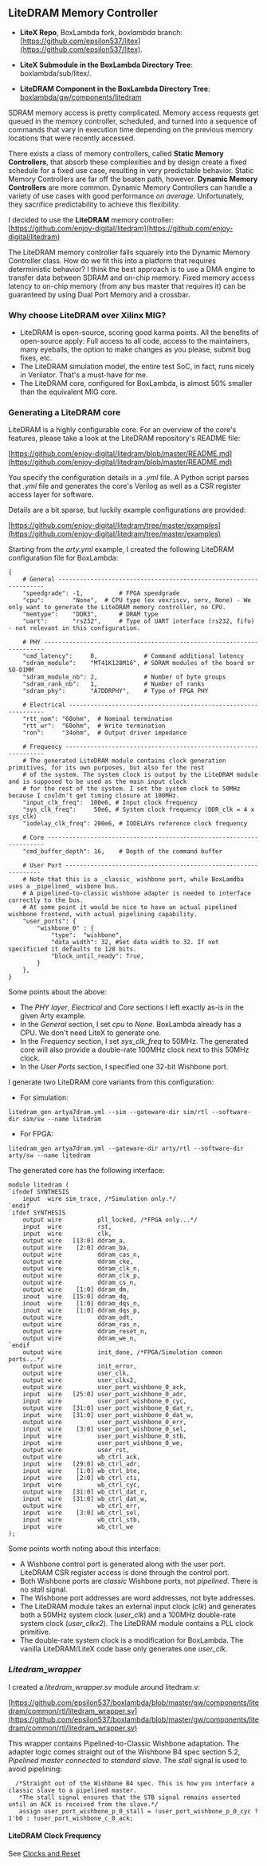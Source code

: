 ## LiteDRAM Memory Controller

- **LiteX Repo**, BoxLambda fork, *boxlambda* branch: 
  [https://github.com/epsilon537/litex](https://github.com/epsilon537/litex).

- **LiteX Submodule in the BoxLambda Directory Tree**: 
  boxlambda/sub/litex/.

- **LiteDRAM Component in the BoxLambda Directory Tree**: 
  [boxlambda/gw/components/litedram](https://github.com/epsilon537/boxlambda/tree/master/gw/components/litedram)

SDRAM memory access is pretty complicated. Memory access requests get queued in the memory controller, scheduled, and turned into a sequence of commands that vary in execution time depending on the previous memory locations that were recently accessed. 

There exists a class of memory controllers, called **Static Memory Controllers**, that absorb these complexities and by design create a fixed schedule for a fixed use case, resulting in very predictable behavior. Static Memory Controllers are far off the beaten path, however. **Dynamic Memory Controllers** are more common. Dynamic Memory Controllers can handle a variety of use cases with good performance *on average*. Unfortunately, they sacrifice predictability to achieve this flexibility.

I decided to use the **LiteDRAM** memory controller: [https://github.com/enjoy-digital/litedram](https://github.com/enjoy-digital/litedram)

The LiteDRAM memory controller falls squarely into the Dynamic Memory Controller class. How do we fit this into a platform that requires deterministic behavior? I think the best approach is to use a DMA engine to transfer data between SDRAM and on-chip memory. Fixed memory access latency to on-chip memory (from any bus master that requires it) can be guaranteed by using Dual Port Memory and a crossbar.

### Why choose LiteDRAM over Xilinx MIG?

- LiteDRAM is open-source, scoring good karma points. All the benefits of open-source apply: Full access to all code, access to the maintainers, many eyeballs, the option to make changes as you please, submit bug fixes, etc.
- The LiteDRAM simulation model, the entire test SoC, in fact, runs nicely in Verilator. That's a must-have for me. 
- The LiteDRAM core, configured for BoxLambda, is almost 50% smaller than the equivalent MIG core.

### Generating a LiteDRAM core

LiteDRAM is a highly configurable core. For an overview of the core's features, please take a look at the LiteDRAM repository's README file:

[https://github.com/enjoy-digital/litedram/blob/master/README.md](https://github.com/enjoy-digital/litedram/blob/master/README.md)

You specify the configuration details in a *.yml* file. A Python script parses that *.yml* file and generates the core's Verilog as well as a CSR register access layer for software.

Details are a bit sparse, but luckily example configurations are provided:

[https://github.com/enjoy-digital/litedram/tree/master/examples](https://github.com/enjoy-digital/litedram/tree/master/examples)

Starting from the *arty.yml* example, I created the following LiteDRAM configuration file for BoxLambda:

```
{
    # General ------------------------------------------------------------------
    "speedgrade": -1,          # FPGA speedgrade
    "cpu":        "None",  # CPU type (ex vexriscv, serv, None) - We only want to generate the LiteDRAM memory controller, no CPU.
    "memtype":    "DDR3",      # DRAM type
    "uart":       "rs232",     # Type of UART interface (rs232, fifo) - not relevant in this configuration.

    # PHY ----------------------------------------------------------------------
    "cmd_latency":     0,             # Command additional latency
    "sdram_module":    "MT41K128M16", # SDRAM modules of the board or SO-DIMM
    "sdram_module_nb": 2,             # Number of byte groups
    "sdram_rank_nb":   1,             # Number of ranks
    "sdram_phy":       "A7DDRPHY",    # Type of FPGA PHY

    # Electrical ---------------------------------------------------------------
    "rtt_nom": "60ohm",  # Nominal termination
    "rtt_wr":  "60ohm",  # Write termination
    "ron":     "34ohm",  # Output driver impedance

    # Frequency ----------------------------------------------------------------
    # The generated LiteDRAM module contains clock generation primitives, for its own purposes, but also for the rest
    # of the system. The system clock is output by the LiteDRAM module and is supposed to be used as the main input clock
    # for the rest of the system. I set the system clock to 50MHz because I couldn't get timing closure at 100MHz.
    "input_clk_freq":  100e6, # Input clock frequency
    "sys_clk_freq":     50e6, # System clock frequency (DDR_clk = 4 x sys_clk)
    "iodelay_clk_freq": 200e6, # IODELAYs reference clock frequency

    # Core ---------------------------------------------------------------------
    "cmd_buffer_depth": 16,    # Depth of the command buffer

    # User Port ---------------------------------------------------------------
    # Note that this is a _classic_ wishbone port, while BoxLamdba uses a _pipelined_ wisbone bus.
    # A pipelined-to-classic wishbone adapter is needed to interface correctly to the bus.
    # At some point it would be nice to have an actual pipelined wishbone frontend, with actual pipelining capability.
    "user_ports": {
        "wishbone_0" : {
            "type":  "wishbone",
            "data_width": 32, #Set data width to 32. If not specificied it defaults to 128 bits.
            "block_until_ready": True,
        }
    },
}
```

Some points about the above:

- The *PHY layer*, *Electrical* and *Core* sections I left exactly as-is in the given Arty example.
- In the *General* section, I set *cpu* to *None*. BoxLambda already has a CPU. We don't need LiteX to generate one.
- In the *Frequency* section, I set *sys_clk_freq* to 50MHz. The generated core will also provide a double-rate 100MHz clock next to this 50MHz clock.  
- In the *User Ports* section, I specified one 32-bit Wishbone port.
  
I generate two LiteDRAM core variants from this configuration: 

- For simulation: 
  
```litedram_gen artya7dram.yml --sim --gateware-dir sim/rtl --software-dir sim/sw --name litedram```

- For FPGA: 
  
```litedram_gen artya7dram.yml --gateware-dir arty/rtl --software-dir arty/sw --name litedram```

The generated core has the following interface:

```
module litedram (
`ifndef SYNTHESIS    
    input  wire sim_trace, /*Simulation only.*/
`endif
`ifdef SYNTHESIS  
    output wire          pll_locked, /*FPGA only...*/
    input  wire          rst,
    input  wire          clk,
    output wire   [13:0] ddram_a,
    output wire    [2:0] ddram_ba,
    output wire          ddram_cas_n,
    output wire          ddram_cke,
    output wire          ddram_clk_n,
    output wire          ddram_clk_p,
    output wire          ddram_cs_n,
    output wire    [1:0] ddram_dm,
    inout  wire   [15:0] ddram_dq,
    inout  wire    [1:0] ddram_dqs_n,
    inout  wire    [1:0] ddram_dqs_p,
    output wire          ddram_odt,
    output wire          ddram_ras_n,
    output wire          ddram_reset_n,
    output wire          ddram_we_n,
`endif
    output wire          init_done, /*FPGA/Simulation common ports...*/
    output wire          init_error,
    output wire          user_clk,
    output wire          user_clkx2,
    output wire          user_port_wishbone_0_ack,
    input  wire   [25:0] user_port_wishbone_0_adr,
    input  wire          user_port_wishbone_0_cyc,
    output wire   [31:0] user_port_wishbone_0_dat_r,
    input  wire   [31:0] user_port_wishbone_0_dat_w,
    output wire          user_port_wishbone_0_err,
    input  wire    [3:0] user_port_wishbone_0_sel,
    input  wire          user_port_wishbone_0_stb,
    input  wire          user_port_wishbone_0_we,
    output wire          user_rst,
    output wire          wb_ctrl_ack,
    input  wire   [29:0] wb_ctrl_adr,
    input  wire    [1:0] wb_ctrl_bte,
    input  wire    [2:0] wb_ctrl_cti,
    input  wire          wb_ctrl_cyc,
    output wire   [31:0] wb_ctrl_dat_r,
    input  wire   [31:0] wb_ctrl_dat_w,
    output wire          wb_ctrl_err,
    input  wire    [3:0] wb_ctrl_sel,
    input  wire          wb_ctrl_stb,
    input  wire          wb_ctrl_we
);
```

Some points worth noting about this interface:

- A Wishbone control port is generated along with the user port. LiteDRAM CSR register access is done through the control port.
- Both Wishbone ports are *classic* Wishbone ports, not *pipelined*. There is no *stall* signal.
- The Wishbone port addresses are word addresses, not byte addresses.
- The LiteDRAM module takes an external input clock (*clk*) and generates both a 50MHz system clock (*user_clk*) and a 100MHz double-rate system clock (*user_clkx2*). The LiteDRAM module contains a PLL clock primitive.
- The double-rate system clock is a modification for BoxLambda. The vanilla LiteDRAM/LiteX code base only generates one *user_clk*.

### *Litedram_wrapper*

I created a *litedram_wrapper.sv* module around litedram.v:

[https://github.com/epsilon537/boxlambda/blob/master/gw/components/litedram/common/rtl/litedram_wrapper.sv](https://github.com/epsilon537/boxlambda/blob/master/gw/components/litedram/common/rtl/litedram_wrapper.sv)

This wrapper contains Pipelined-to-Classic Wishbone adaptation. The adapter logic comes straight out of the Wishbone B4 spec section 5.2, *Pipelined master connected to standard slave*. The *stall* signal is used to avoid pipelining:
  
```
  /*Straight out of the Wishbone B4 spec. This is how you interface a classic slave to a pipelined master.
   *The stall signal ensures that the STB signal remains asserted until an ACK is received from the slave.*/
   assign user_port_wishbone_p_0_stall = !user_port_wishbone_p_0_cyc ? 1'b0 : !user_port_wishbone_c_0_ack;
```

#### LiteDRAM Clock Frequency

See [Clocks and Reset](clocks_and_reset.md)
